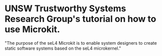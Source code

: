 # UNSW Trustworthy Systems Research Group's tutorial on how to use Microkit. 
"The purpose of the seL4 Microkit is to enable system designers to create static software systems based on the seL4 microkernel."
